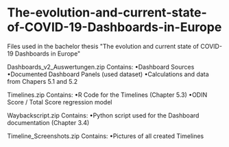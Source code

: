 # The-evolution-and-current-state-of-COVID-19-Dashboards-in-Europe
Files used in the bachelor thesis "The evolution and current state of COVID-19 Dashboards in Europe"

Dashboards_v2_Auswertungen.zip
Contains:
  •Dashboard Sources
  •Documented Dashboard Panels (used dataset)
  •Calculations and data from Chapers 5.1 and 5.2
  
Timelines.zip
Contains:
  •R Code for the Timelines (Chapter 5.3)
  •ODIN Score / Total Score regression model
  
Waybackscript.zip
Contains:
  •Python script used for the Dashboard documentation (Chapter 3.4)
  
Timeline_Screenshots.zip
Contains:
  •Pictures of all created Timelines
